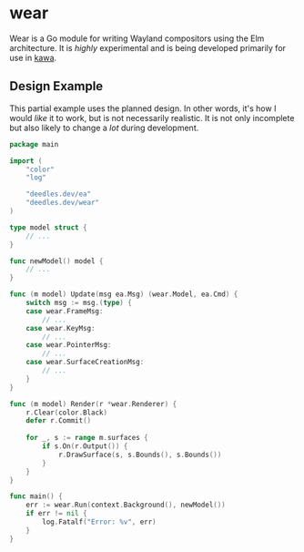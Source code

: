 wear
====

Wear is a Go module for writing Wayland compositors using the Elm architecture. It is _highly_ experimental and is being developed primarily for use in [kawa](https://github.com/DeedleFake/kawa).

Design Example
--------------

This partial example uses the planned design. In other words, it's how I would _like_ it to work, but is not necessarily realistic. It is not only incomplete but also likely to change a _lot_ during development.

```go
package main

import (
	"color"
	"log"

	"deedles.dev/ea"
	"deedles.dev/wear"
)

type model struct {
	// ...
}

func newModel() model {
	// ...
}

func (m model) Update(msg ea.Msg) (wear.Model, ea.Cmd) {
	switch msg := msg.(type) {
	case wear.FrameMsg:
		// ...
	case wear.KeyMsg:
		// ...
	case wear.PointerMsg:
		// ...
	case wear.SurfaceCreationMsg:
		// ...
	}
}

func (m model) Render(r *wear.Renderer) {
	r.Clear(color.Black)
	defer r.Commit()
	
	for _, s := range m.surfaces {
		if s.On(r.Output()) {
			r.DrawSurface(s, s.Bounds(), s.Bounds())
		}
	}
}

func main() {
	err := wear.Run(context.Background(), newModel())
	if err != nil {
		log.Fatalf("Error: %v", err)
	}
}
```
